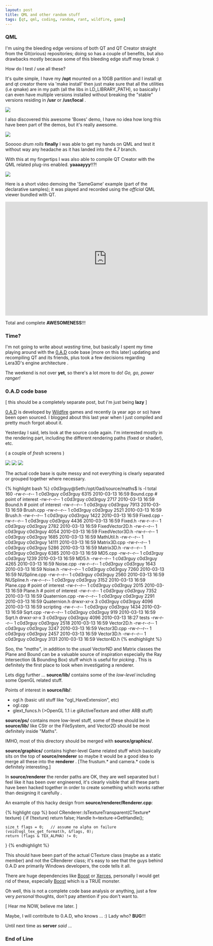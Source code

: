 ```yaml
--- 
layout: post
title: QML and other random stuff
tags: [qt, qml, coding, random, rant, wildfire, game] 
---
```


### QML

I'm using the bleeding edge versions of both QT and QT Creator straight from the Git(orious) repositories; doing so has a couple
of benefits, but also drawbacks mostly because some of this bleeding edge stuff may break :)

How do I test / use all these? 

It's quite simple, I have my **/opt** mounted on a 10GB partition and I install qt and qt creator
there via 'make install' then just make sure that all the utilities (i.e qmake) are in my path (all the libs in LD_LIBRARY_PATH), so basically
I can even have multiple versions installed without breaking the "stable" versions residing in **/usr** or **/usr/local** .

<a href="/images/2010/03/qt-creator.png" class="image">
<img src="/images/2010/03/qt-creator_thumb.png"></a>

I also discovered this awesome 'Boxes' demo, I have no idea how long this have been part of the demos, but it's really awesome.

<a href="/images/2010/03/qt-boxes-demo.png" class="image">
<img src="/images/2010/03/qt-boxes-demo_thumb.png"></a>

Sooooo *drum rolls* **finally** I was able to get my hands on QML and test it without way any headache as it has landed
into the 4.7 branch.

With this at my fingertips I was also able to compile QT Creator with the QML related plug-ins enabled. **yaaaayyy**!!?!

<a href="/images/2010/03/qml-designer.png" class="image">
<img src="/images/2010/03/qml-designer_thumb.png"></a>

Here is a short video demoing the 'SameGame' example (part of the declarative samples); it was played and recorded using the
*official* QML viewer bundled with QT.

<object width="640" height="360"><param name="wmode" value="transparent" /><param name="allowfullscreen" value="true" /><param name="allowscriptaccess" value="always" /><param name="movie" value="http://vimeo.com/moogaloop.swf?clip_id=10150113&amp;server=vimeo.com&amp;show_title=1&amp;show_byline=1&amp;show_portrait=1&amp;color=A80000&amp;fullscreen=1" /><embed src="http://vimeo.com/moogaloop.swf?clip_id=10150113&amp;server=vimeo.com&amp;show_title=1&amp;show_byline=1&amp;show_portrait=1&amp;color=A80000&amp;fullscreen=1" type="application/x-shockwave-flash" allowfullscreen="true" allowscriptaccess="always" wmode="transparent" width="640" height="360"></embed></object>

Total and complete **AWESOMENESS**!!!

### Time?

I'm not going to write about *wasting* time, but basically I spent my time playing around with the [0.A.D](http://wildfiregames.com/0ad/) code base 
[more on this later] updating and recompiling QT and its friends, plus took a few decisions regarding Lera3D's engine architecture .

The weekend is not over **yet**, so there's a lot more to do! *Go, go, power ranger!*

### 0.A.D code base

[ this should be a completely separate post, but I'm just being **lazy** ]

[0.A.D](http://wildfiregames.com/0ad/) is developed by [Wildfire](http://wildfiregames.com/) games and recently (a year ago or so) have been open sourced. 
I blogged about this last year when I just compiled and pretty much forgot about it.

Yesterday I said, lets look at the source code again. I'm interested mostly in the rendering part, including the different rendering
paths (fixed or shader), etc.

( a couple of *fresh* screens )

<a href="/images/2010/03/0ad-oasis.png" class="image">
<img src="/images/2010/03/0ad-oasis_thumb.png"></a>

<a href="/images/2010/03/0ad-closeup.png" class="image">
<img src="/images/2010/03/0ad-closeup_thumb.png"></a>

<a href="/images/2010/03/0ad-animals-closeup.png" class="image">
<img src="/images/2010/03/0ad-animals-closeup_thumb.png"></a>

The actual code base is quite messy and not everything is clearly separated or grouped together where necessary.

{% highlight bash %}
c0d3rguy@Seth:/opt/0ad/source/maths$ ls -l
total 160
-rw-r--r-- 1 c0d3rguy c0d3rguy  6315 2010-03-13 16:59 Bound.cpp		# point of interest
-rw-r--r-- 1 c0d3rguy c0d3rguy  2717 2010-03-13 16:59 Bound.h		# point of interest
-rw-r--r-- 1 c0d3rguy c0d3rguy  7913 2010-03-13 16:59 Brush.cpp
-rw-r--r-- 1 c0d3rguy c0d3rguy  2521 2010-03-13 16:59 Brush.h
-rw-r--r-- 1 c0d3rguy c0d3rguy  1422 2010-03-13 16:59 Fixed.cpp
-rw-r--r-- 1 c0d3rguy c0d3rguy  4436 2010-03-13 16:59 Fixed.h
-rw-r--r-- 1 c0d3rguy c0d3rguy  2782 2010-03-13 16:59 FixedVector2D.h
-rw-r--r-- 1 c0d3rguy c0d3rguy  4054 2010-03-13 16:59 FixedVector3D.h
-rw-r--r-- 1 c0d3rguy c0d3rguy  1685 2010-03-13 16:59 MathUtil.h
-rw-r--r-- 1 c0d3rguy c0d3rguy 14111 2010-03-13 16:59 Matrix3D.cpp
-rw-r--r-- 1 c0d3rguy c0d3rguy  5286 2010-03-13 16:59 Matrix3D.h
-rw-r--r-- 1 c0d3rguy c0d3rguy  6385 2010-03-13 16:59 MD5.cpp
-rw-r--r-- 1 c0d3rguy c0d3rguy  1239 2010-03-13 16:59 MD5.h
-rw-r--r-- 1 c0d3rguy c0d3rguy  4265 2010-03-13 16:59 Noise.cpp
-rw-r--r-- 1 c0d3rguy c0d3rguy  1643 2010-03-13 16:59 Noise.h
-rw-r--r-- 1 c0d3rguy c0d3rguy  7260 2010-03-13 16:59 NUSpline.cpp
-rw-r--r-- 1 c0d3rguy c0d3rguy  2560 2010-03-13 16:59 NUSpline.h
-rw-r--r-- 1 c0d3rguy c0d3rguy  3152 2010-03-13 16:59 Plane.cpp		# point of interest
-rw-r--r-- 1 c0d3rguy c0d3rguy  2015 2010-03-13 16:59 Plane.h		# point of interest
-rw-r--r-- 1 c0d3rguy c0d3rguy  7352 2010-03-13 16:59 Quaternion.cpp
-rw-r--r-- 1 c0d3rguy c0d3rguy  2291 2010-03-13 16:59 Quaternion.h
drwxr-xr-x 3 c0d3rguy c0d3rguy  4096 2010-03-13 16:59 scripting
-rw-r--r-- 1 c0d3rguy c0d3rguy  1434 2010-03-13 16:59 Sqrt.cpp
-rw-r--r-- 1 c0d3rguy c0d3rguy   919 2010-03-13 16:59 Sqrt.h
drwxr-xr-x 3 c0d3rguy c0d3rguy  4096 2010-03-13 18:27 tests
-rw-r--r-- 1 c0d3rguy c0d3rguy  2518 2010-03-13 16:59 Vector2D.h
-rw-r--r-- 1 c0d3rguy c0d3rguy  3247 2010-03-13 16:59 Vector3D.cpp
-rw-r--r-- 1 c0d3rguy c0d3rguy  2457 2010-03-13 16:59 Vector3D.h
-rw-r--r-- 1 c0d3rguy c0d3rguy  3131 2010-03-13 16:59 Vector4D.h
{% endhighlight %}

Soo, the *"maths"*, in addition to the *usual* VectorND and Matrix classes the Plane and Bound can be a valuable source of inspiration
especially the Ray Intersection (& Bounding Box) stuff which is useful for *picking* . This is definitely
the first place to look when investigating a renderer.

Lets digg further ... **source/lib/** contains some of the *low-level* including some OpenGL related stuff.

Points of interest in **source/lib/**:

* ogl.h (basic util stuff like "ogl_HaveExtension", etc)
* ogl.cpp
* glext_funcs.h (>OpenGL 1.1 i.e glActiveTexture and other ARB stuff)

**source/ps/** contains more low-level stuff, some of these should be in **source/lib/** like CStr or the FileSystem, and Vector2D should be
most definitely inside "Maths".

IMHO, most of this directory should be merged with **source/graphics/**.

**source/graphics/** contains higher-level Game related stuff which basically sits on the top of **source/renderer** so maybe it would be
a good idea to merge all these into the **renderer** . [The frustum.* and camera.* code is definitely interesting.]

In **source/renderer** the render paths are OK, they are well separated but I feel like it has been over engineered, it's clearly visible
that all these parts have been hacked together in order to create something which works rather than designing it carefully .

An example of this hacky design from **source/renderer/Renderer.cpp**:

{% highlight cpp %}
bool CRenderer::IsTextureTransparent(CTexture* texture)
{
	if (!texture) return false;
	Handle h=texture->GetHandle();
 
	size_t flags = 0;   // assume no alpha on failure
	(void)ogl_tex_get_format(h, &flags, 0);
	return (flags & TEX_ALPHA) != 0;
}
{% endhighlight %}

This should have been part of the actual CTexture class (maybe as a static member) and not the CRenderer class; it's easy to see that
the guys behind 0.A.D are primarily Windows developers, the code tells it all.

There are huge dependencies like [Boost](http://www.boost.org) or [Xerces](http://xerces.apache.org/xerces-c/), personally I would get rid of these, 
especially [Boost](http://www.boost.org) which is a TRUE monster.

Oh well, this is not a complete code base analysis or anything, just a few very *personal* thoughts, don't pay attention if you don't want to.

[ Hear me NOW, believe me later. ]

Maybe, I will contribute to 0.A.D, who knows ... :) Lady who? **BUG**!!!

Until next time as **server** *said* ...

### End of Line

